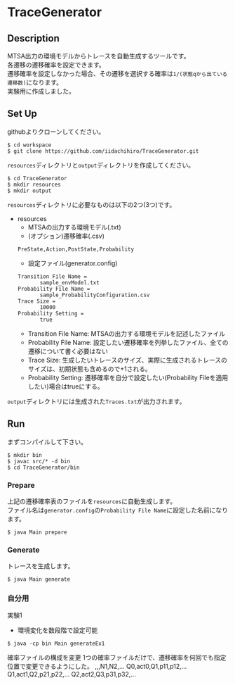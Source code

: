 # TraceGenerator

## Description
MTSA出力の環境モデルからトレースを自動生成するツールです。 <br>
各遷移の遷移確率を設定できます。<br>
遷移確率を設定しなかった場合、その遷移を選択する確率は``1/(状態qから出ている遷移数)``になります。 <br>
実験用に作成しました。 <br>

## Set Up
githubよりクローンしてください。
```
$ cd workspace
$ git clone https://github.com/iidachihiro/TraceGenerator.git
```
``resources``ディレクトリと``output``ディレクトリを作成してください。 <br>
```
$ cd TraceGenerator
$ mkdir resources
$ mkdir output
```
``resources``ディレクトリに必要なものは以下の2つ(3つ)です。 <br>
* resources
  * MTSAの出力する環境モデル(.txt)
  * (オプション)遷移確率(.csv)
  ```
  PreState,Action,PostState,Probability
  ```
  * 設定ファイル(generator.config)
  ```
  Transition File Name =
	     sample_envModel.txt
  Probability File Name =
	     sample_ProbabilityConfiguration.csv
  Trace Size =
	     10000
  Probability Setting =
	     true
  ```
    * Transition File Name: MTSAの出力する環境モデルを記述したファイル
    * Probability File Name: 設定したい遷移確率を列挙したファイル、全ての遷移について書く必要はない
    * Trace Size: 生成したいトレースのサイズ、実際に生成されるトレースのサイズは、初期状態も含めるので+1される。
    * Probability Setting: 遷移確率を自分で設定したい(Probability Fileを適用したい)場合はtrueにする。

``output``ディレクトリには生成された``Traces.txt``が出力されます。

## Run
まずコンパイルして下さい。
```
$ mkdir bin
$ javac src/* -d bin
$ cd TraceGenerator/bin
```

### Prepare
上記の遷移確率表のファイルを``resources``に自動生成します。 <br>
ファイル名は``generator.config``の``Probability File Name``に設定した名前になります。
```
$ java Main prepare
```

### Generate
トレースを生成します。
```
$ java Main generate
```

### 自分用
実験1
- 環境変化を数段階で設定可能
```
$ java -cp bin Main generateEx1
```

確率ファイルの構成を変更
1つの確率ファイルだけで、遷移確率を何回でも指定位置で変更できるようにした。
,,,N1,N2,...
Q0,act0,Q1,p11,p12,...
Q1,act1,Q2,p21,p22,...
Q2,act2,Q3,p31,p32,...

